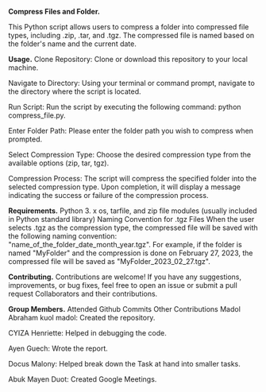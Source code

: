  ****Compress Files and Folder.****

This Python script allows users to compress a folder into compressed file types, including .zip, .tar, and .tgz. The compressed file is named based on the folder's name and the current date.


****Usage.****
Clone Repository: Clone or download this repository to your local machine.

Navigate to Directory: Using your terminal or command prompt, navigate to the directory where the script is located.

Run Script: Run the script by executing the following command:
python compress_file.py.

Enter Folder Path: Please enter the folder path you wish to compress when prompted.

Select Compression Type: Choose the desired compression type from the available options (zip, tar, tgz).

Compression Process: The script will compress the specified folder into the selected compression type. Upon completion, it will display a message indicating the success or failure of the compression process.


****Requirements.****
Python 3. x
os, tarfile, and zip file modules (usually included in Python standard library)
Naming Convention for .tgz Files
When the user selects .tgz as the compression type, the compressed file will be saved with the following naming convention: "name_of_the_folder_date_month_year.tgz". For example, if the folder is named "MyFolder" and the compression is done on February 27, 2023, the compressed file will be saved as "MyFolder_2023_02_27.tgz".


****Contributing.****
Contributions are welcome! If you have any suggestions, improvements, or bug fixes, feel free to open an issue or submit a pull request
Collaborators and their contributions.


****Group Members.****
Attended
Github Commits
Other Contributions
Madol Abraham kuol madol:
Created the repository.

CYIZA Henriette:
Helped in debugging the code.

Ayen Guech:
Wrote the report.

Docus Malony:
Helped break down the Task at hand into smaller tasks.

Abuk Mayen Duot:
Created Google Meetings.










